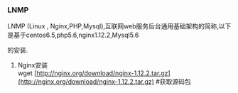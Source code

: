 ### LNMP

LNMP \(Linux , Nginx,PHP,Mysql\),互联网web服务后台通用基础架构的简称,以下是基于centos6.5,php5.6,nginx1.12.2,Mysql5.6

的安装.

1. Nginx安装  
      wget [http://nginx.org/download/nginx-1.12.2.tar.gz](http://nginx.org/download/nginx-1.12.2.tar.gz)   \#获取源码包




